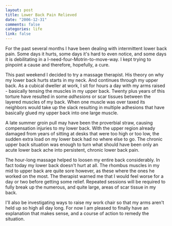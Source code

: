 ```yaml
--- 
layout: post
title: Lower Back Pain Relieved
date: "2006-12-31"
comments: false
categories: life
link: false
---
```

For the past several months I have been dealing with intermittent lower back pain. Some days it hurts, some days it's hard to even notice, and some days it is debilitating in a I-need-four-Motrin-to-move-way. I kept trying to pinpoint a cause and therefore, hopefully, a cure.

This past weekend I decided to try a massage therapist. His theory on why my lower back hurts starts in my neck. And continues through my upper back. As a cubical dweller at work, I sit for hours a day with my arms raised - basically tensing the muscles in my upper back. Twenty plus years of this torture have resulted in some <i>adhesions</i> or scar tissues between the layered muscles of my back. When one muscle was over taxed its neighbors would take up the slack resulting in multiple adhesions that have basically glued my upper back into one large muscle.

A late summer groin pull may have been the proverbial straw, causing compensation injuries to my lower back. With the upper region already damaged from years of sitting at desks that were too high or too low, the sudden extra load on my lower back had no where else to go. The chronic upper back situation was enough to turn what should have been only an acute lower back ache into persistent, chronic lower back pain.

The hour-long massage helped to loosen my entire back considerably. In fact today my lower back doesn't hurt at all. The rhombus muscles in my mid to upper back are quite sore however, as these where the ones he worked on the most. The therapist warned me that I would feel worse for a day or two before getting some relief. Repeated sessions will be required to fully break up the numerous, and quite large, areas of scar tissue in my back.

I'll also be investigating ways to raise my work chair so that my arms aren't held up so high all day long. For now I am pleased to finally have an explanation that makes sense, and a course of action to remedy the situation.
